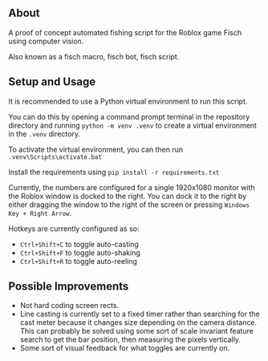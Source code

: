 ## About

A proof of concept automated fishing script for the Roblox game Fisch using computer vision.

Also known as a fisch macro, fisch bot, fisch script.

## Setup and Usage

It is recommended to use a Python virtual environment to run this script.

You can do this by opening a command prompt terminal in the repository directory and running `python -m venv .venv` to create a virtual environment in the `.venv` directory.

To activate the virtual environment, you can then run `.venv\Scripts\activate.bat`

Install the requirements using `pip install -r requirements.txt`

Currently, the numbers are configured for a single 1920x1080 monitor with the Roblox window is docked to the right. You can dock it to the right by either dragging the window to the right of the screen or pressing `Windows Key + Right Arrow`.

Hotkeys are currently configured as so:

- `Ctrl+Shift+C` to toggle auto-casting
- `Ctrl+Shift+F` to toggle auto-shaking
- `Ctrl+Shift+R` to toggle auto-reeling

## Possible Improvements

- Not hard coding screen rects.
- Line casting is currently set to a fixed timer rather than searching for the cast meter because it changes size depending on the camera distance. This can probably be solved using some sort of scale invariant feature search to get the bar position, then measuring the pixels vertically.
- Some sort of visual feedback for what toggles are currently on.
